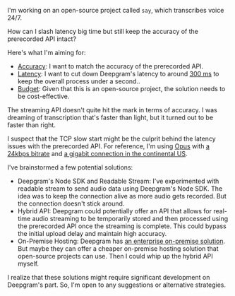I'm working on an open-source project called `say`, which transcribes voice 24/7.

How can I slash latency big time but still keep the accuracy of the prerecorded API intact?

Here's what I'm aiming for:
- [Accuracy](https://github.com/8ta4/say/blob/28276acd622fd2cd8d0f86568534361927ddf363/DONTREADME.md#accuracy): I want to match the accuracy of the prerecorded API.
- [Latency](https://github.com/8ta4/say/blob/28276acd622fd2cd8d0f86568534361927ddf363/DONTREADME.md#latency): I want to cut down Deepgram's latency to around [300 ms](https://deepgram.com/product/transcription#:~:text=time%20streaming%20lag-,%3C300%20ms,-Not%20available) to keep the overall process under a second..
- [Budget](https://github.com/8ta4/say/blob/28276acd622fd2cd8d0f86568534361927ddf363/DONTREADME.md#budget): Given that this is an open-source project, the solution needs to be cost-effective.

The streaming API doesn't quite hit the mark in terms of accuracy. I was dreaming of transcription that's faster than light, but it turned out to be faster than right.

I suspect that the TCP slow start might be the culprit behind the latency issues with the prerecorded API. For reference, I'm using [Opus](https://github.com/8ta4/say/blob/28276acd622fd2cd8d0f86568534361927ddf363/DONTREADME.md?plain=1#L157) with [a 24kbps bitrate](https://github.com/8ta4/say/blob/28276acd622fd2cd8d0f86568534361927ddf363/DONTREADME.md?plain=1#L165) and [a gigabit connection in the continental US](https://github.com/8ta4/say/blob/28276acd622fd2cd8d0f86568534361927ddf363/DONTREADME.md?plain=1#L251).

I've brainstormed a few potential solutions:
- Deepgram's Node SDK and Readable Stream: I've experimented with readable stream to send audio data using Deepgram's Node SDK. The idea was to keep the connection alive as more audio gets recorded. But the connection doesn't stick around.
- Hybrid API: Deepgram could potentially offer an API that allows for real-time audio streaming to be temporarily stored and then processed using the prerecorded API once the streaming is complete. This could bypass the initial upload delay and maintain high accuracy.
- On-Premise Hosting: Deepgram has [an enterprise on-premise solution](https://deepgram.com/pricing). But maybe they can offer a cheaper on-premise hosting solution that open-source projects can use. Then I could whip up the hybrid API myself.

I realize that these solutions might require significant development on Deepgram's part. So, I'm open to any suggestions or alternative strategies.
